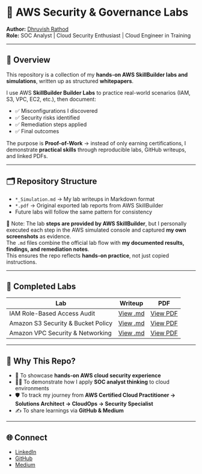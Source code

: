 # 🔐 AWS Security & Governance Labs  

**Author:** [Dhruvish Rathod](https://www.linkedin.com/in/dhruvish-rathod-78a614250/)  
**Role:** SOC Analyst | Cloud Security Enthusiast | Cloud Engineer in Training  

---

## 📌 Overview  
This repository is a collection of my **hands-on AWS SkillBuilder labs and simulations**, written up as structured **whitepapers**.  

I use AWS **SkillBuilder Builder Labs** to practice real-world scenarios (IAM, S3, VPC, EC2, etc.), then document:  
- ✅ Misconfigurations I discovered  
- ✅ Security risks identified  
- ✅ Remediation steps applied  
- ✅ Final outcomes  

The purpose is **Proof-of-Work** → instead of only earning certifications, I demonstrate **practical skills** through reproducible labs, GitHub writeups, and linked PDFs.  

---

## 🗂 Repository Structure  

- `*_Simulation.md` → My lab writeups in Markdown format  
- `*.pdf` → Original exported lab reports from AWS SkillBuilder  
- Future labs will follow the same pattern for consistency  

📌 Note: The lab **steps are provided by AWS SkillBuilder**, but I personally executed each step in the AWS simulated console and captured **my own screenshots** as evidence.  
The `.md` files combine the official lab flow with **my documented results, findings, and remediation notes**.  
This ensures the repo reflects **hands-on practice**, not just copied instructions.


---

## 🔎 Completed Labs  

| Lab | Writeup | PDF |
|-----|---------|-----|
| IAM Role-Based Access Audit | [View .md](./IAM_Role_Based_Access_Lab.md) | [View PDF](./Introduction%20to%20AWS%20Identity%20and%20Access%20Management%20(IAM).pdf) |
| Amazon S3 Security & Bucket Policy | [View .md](./S3_Security_Simulation.md) | [View PDF](./Introduction%20to%20Amazon%20Simple%20Storage%20Service%20(S3).pdf) |
| Amazon VPC Security & Networking | [View .md](./VPC__Simulation.md) | [View PDF](./AWS_VPC.pdf) |

---

## 🚀 Why This Repo?  

- 📂 To showcase **hands-on AWS cloud security experience**  
- 🧑‍💻 To demonstrate how I apply **SOC analyst thinking** to cloud environments  
- 🛡 To track my journey from **AWS Certified Cloud Practitioner → Solutions Architect → CloudOps → Security Specialist**  
- ✍️ To share learnings via **GitHub & Medium**  

---

## 🌐 Connect  

- [LinkedIn](https://www.linkedin.com/in/dhruvish-rathod-78a614250/)  
- [GitHub](https://github.com/Dhruvish44/)  
- [Medium](https://medium.com/@dhruvishrathod)  
